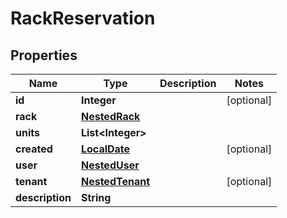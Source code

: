 # RackReservation

## Properties
Name | Type | Description | Notes
------------ | ------------- | ------------- | -------------
**id** | **Integer** |  |  [optional]
**rack** | [**NestedRack**](NestedRack.md) |  | 
**units** | **List&lt;Integer&gt;** |  | 
**created** | [**LocalDate**](LocalDate.md) |  |  [optional]
**user** | [**NestedUser**](NestedUser.md) |  | 
**tenant** | [**NestedTenant**](NestedTenant.md) |  |  [optional]
**description** | **String** |  | 
